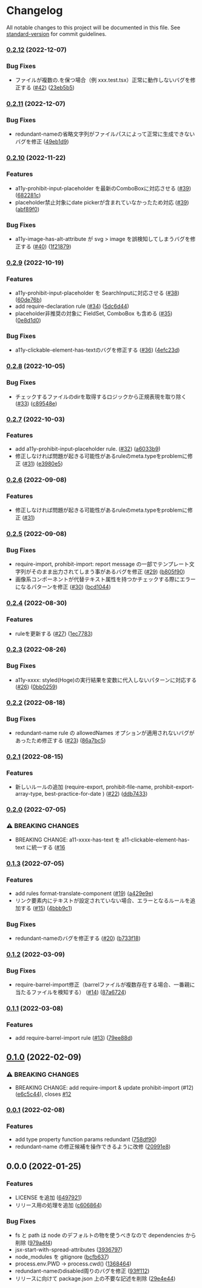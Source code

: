# Changelog

All notable changes to this project will be documented in this file. See [standard-version](https://github.com/conventional-changelog/standard-version) for commit guidelines.

### [0.2.12](https://github.com/kufu/eslint-plugin-smarthr/compare/v0.2.11...v0.2.12) (2022-12-07)


### Bug Fixes

* ファイルが複数の.を保つ場合（例 xxx.test.tsx）正常に動作しないバグを修正する ([#42](https://github.com/kufu/eslint-plugin-smarthr/issues/42)) ([23eb5b5](https://github.com/kufu/eslint-plugin-smarthr/commit/23eb5b51039085d3239adca42c65395b81869f9d))

### [0.2.11](https://github.com/kufu/eslint-plugin-smarthr/compare/v0.2.10...v0.2.11) (2022-12-07)


### Bug Fixes

* redundant-nameの省略文字列がファイルパスによって正常に生成できないバグを修正 ([49eb1d9](https://github.com/kufu/eslint-plugin-smarthr/commit/49eb1d9ad1e9c153b7cb150190a81e5fae6bedf6))

### [0.2.10](https://github.com/kufu/eslint-plugin-smarthr/compare/v0.2.9...v0.2.10) (2022-11-22)

### Features

* a11y-prohibit-input-placeholder を最新のComboBoxに対応させる ([#39](https://github.com/kufu/eslint-plugin-smarthr/issues/39)) ([682281c](https://github.com/kufu/eslint-plugin-smarthr/pull/39/commits/682281cd0f6ed73b4ec1295f34680bd9576ba831))
* placeholder禁止対象にdate pickerが含まれていなかったため対応 ([#39](https://github.com/kufu/eslint-plugin-smarthr/issues/39)) ([abf89f0](https://github.com/kufu/eslint-plugin-smarthr/pull/39/commits/abf89f0fe5a88b4d03fdbd0e1ed344bae1c6397a))


### Bug Fixes

* a11y-image-has-alt-attribute が svg > image を誤検知してしまうバグを修正する ([#40](https://github.com/kufu/eslint-plugin-smarthr/issues/40)) ([1f21879](https://github.com/kufu/eslint-plugin-smarthr/commit/1f21879a0309bfec15cfa186db4f6203cd80cc14))

### [0.2.9](https://github.com/kufu/eslint-plugin-smarthr/compare/v0.2.8...v0.2.9) (2022-10-19)


### Features

* a11y-prohibit-input-placeholder を SearchInputに対応させる ([#38](https://github.com/kufu/eslint-plugin-smarthr/issues/38)) ([60de76b](https://github.com/kufu/eslint-plugin-smarthr/commit/60de76b58731436fe924a8a99da2242404141381))
* add require-declaration rule ([#34](https://github.com/kufu/eslint-plugin-smarthr/issues/34)) ([5dc6d44](https://github.com/kufu/eslint-plugin-smarthr/commit/5dc6d444e63f452f933bf6937207cfe23787732f))
* placeholder非推奨の対象に FieldSet, ComboBox も含める ([#35](https://github.com/kufu/eslint-plugin-smarthr/issues/35)) ([0e8d1d0](https://github.com/kufu/eslint-plugin-smarthr/commit/0e8d1d03377476fbd58adce17455e96533db69fa))


### Bug Fixes

* a11y-clickable-element-has-textのバグを修正する ([#36](https://github.com/kufu/eslint-plugin-smarthr/issues/36)) ([4efc23d](https://github.com/kufu/eslint-plugin-smarthr/commit/4efc23d33ba6eec2c454b323f561de3f7a678fab))

### [0.2.8](https://github.com/kufu/eslint-plugin-smarthr/compare/v0.2.7...v0.2.8) (2022-10-05)


### Bug Fixes

* チェックするファイルのdirを取得するロジックから正規表現を取り除く ([#33](https://github.com/kufu/eslint-plugin-smarthr/issues/33)) ([c89548e](https://github.com/kufu/eslint-plugin-smarthr/commit/c89548e465e1f5aec49c6e1fc3b66c5bfefa6281))

### [0.2.7](https://github.com/kufu/eslint-plugin-smarthr/compare/v0.2.5...v0.2.7) (2022-10-03)


### Features

* add a11y-prohibit-input-placeholder rule. ([#32](https://github.com/kufu/eslint-plugin-smarthr/issues/32)) ([a6033b9](https://github.com/kufu/eslint-plugin-smarthr/commit/a6033b94ba4f4c014caab0746ab151331e45daf0))
* 修正しなければ問題が起きる可能性があるruleのmeta.typeをproblemに修正 ([#31](https://github.com/kufu/eslint-plugin-smarthr/issues/31)) ([e3980e5](https://github.com/kufu/eslint-plugin-smarthr/commit/e3980e5dd226f229aa21c57b81dd2460b9b0d8c9))

### [0.2.6](https://github.com/kufu/eslint-plugin-smarthr/compare/v0.2.5...v0.2.6) (2022-09-08)

### Features

* 修正しなければ問題が起きる可能性があるruleのmeta.typeをproblemに修正 ([#31](https://github.com/kufu/eslint-plugin-smarthr/pull/31))

### [0.2.5](https://github.com/kufu/eslint-plugin-smarthr/compare/v0.2.4...v0.2.5) (2022-09-08)


### Bug Fixes

* require-import, prohibit-import: report message の一部でテンプレート文字列がそのまま出力されてしまう事があるバグを修正 ([#29](https://github.com/kufu/eslint-plugin-smarthr/issues/29)) ([b805f90](https://github.com/kufu/eslint-plugin-smarthr/commit/b805f90cd39b1aa4b95cbfbd983c5ff1c61f8afe))
* 画像系コンポーネントが代替テキスト属性を持つかチェックする際にエラーになるパターンを修正 ([#30](https://github.com/kufu/eslint-plugin-smarthr/issues/30)) ([bcd1044](https://github.com/kufu/eslint-plugin-smarthr/commit/bcd1044d7532531015a279520ed8eda582227492))

### [0.2.4](https://github.com/kufu/eslint-plugin-smarthr/compare/v0.2.3...v0.2.4) (2022-08-30)


### Features

* ruleを更新する ([#27](https://github.com/kufu/eslint-plugin-smarthr/issues/27)) ([1ec7783](https://github.com/kufu/eslint-plugin-smarthr/commit/1ec7783395c9dafa547c453724f3671df489997b))

### [0.2.3](https://github.com/kufu/eslint-plugin-smarthr/compare/v0.2.2...v0.2.3) (2022-08-26)


### Bug Fixes

* a11y-xxxx: styled(Hoge)の実行結果を変数に代入しないパターンに対応する ([#26](https://github.com/kufu/eslint-plugin-smarthr/issues/26)) ([0bb0259](https://github.com/kufu/eslint-plugin-smarthr/commit/0bb02595a3be35802c1fe8bc41011fd1e55bf319))

### [0.2.2](https://github.com/kufu/eslint-plugin-smarthr/compare/v0.2.1...v0.2.2) (2022-08-18)


### Bug Fixes

* redundant-name rule の allowedNames オプションが適用されないバグがあったため修正する ([#23](https://github.com/kufu/eslint-plugin-smarthr/issues/23)) ([86a7bc5](https://github.com/kufu/eslint-plugin-smarthr/commit/86a7bc548398261885f31c75b56d8edffe5017c3))

### [0.2.1](https://github.com/kufu/eslint-plugin-smarthr/compare/v0.2.0...v0.2.1) (2022-08-15)


### Features

* 新しいルールの追加 (require-export, prohibit-file-name, prohibit-export-array-type, best-practice-for-date ) ([#22](https://github.com/kufu/eslint-plugin-smarthr/issues/22)) ([ddb7433](https://github.com/kufu/eslint-plugin-smarthr/commit/ddb7433c0f26d64043cdcec353143240eceeccee))

### [0.2.0](https://github.com/kufu/eslint-plugin-smarthr/compare/v0.1.2...v0.2.0) (2022-07-05)

### ⚠ BREAKING CHANGES

* BREAKING CHANGE: a11-xxxx-has-text を a11-clickable-element-has-text に統一する ([#16](https://github.com/kufu/eslint-plugin-smarthr/pull/16)


### [0.1.3](https://github.com/kufu/eslint-plugin-smarthr/compare/v0.1.2...v0.1.3) (2022-07-05)


### Features

* add rules format-translate-component ([#19](https://github.com/kufu/eslint-plugin-smarthr/issues/19)) ([a429e9e](https://github.com/kufu/eslint-plugin-smarthr/commit/a429e9ef31779deb8f08499cfb8cbf00322c58b8))
* リンク要素内にテキストが設定されていない場合、エラーとなるルールを追加する ([#15](https://github.com/kufu/eslint-plugin-smarthr/issues/15)) ([4bbb9c1](https://github.com/kufu/eslint-plugin-smarthr/commit/4bbb9c1204a8edd068fabcdca497d94ecc1db4a4))


### Bug Fixes

* redundant-nameのバグを修正する ([#20](https://github.com/kufu/eslint-plugin-smarthr/issues/20)) ([b733f18](https://github.com/kufu/eslint-plugin-smarthr/commit/b733f1835293c3b478f6d9bb3ebe944041c67038))

### [0.1.2](https://github.com/kufu/eslint-plugin-smarthr/compare/v0.1.1...v0.1.2) (2022-03-09)


### Bug Fixes

* require-barrel-import修正（barrelファイルが複数存在する場合、一番親に当たるファイルを検知する） ([#14](https://github.com/kufu/eslint-plugin-smarthr/issues/14)) ([87a6724](https://github.com/kufu/eslint-plugin-smarthr/commit/87a67240f31c9408faad6784741bbf6a2f7ef47b))

### [0.1.1](https://github.com/kufu/eslint-plugin-smarthr/compare/v0.1.0...v0.1.1) (2022-03-08)


### Features

* add require-barrel-import rule ([#13](https://github.com/kufu/eslint-plugin-smarthr/issues/13)) ([79ee88d](https://github.com/kufu/eslint-plugin-smarthr/commit/79ee88d355e01bb8344dc95bd65157e2fbcf916e))

## [0.1.0](https://github.com/kufu/eslint-plugin-smarthr/compare/v0.0.1...v0.1.0) (2022-02-09)


### ⚠ BREAKING CHANGES

* BREAKING CHANGE: add require-import & update prohibit-import (#12) ([e6c5c44](https://github.com/kufu/eslint-plugin-smarthr/commit/e6c5c445a21620d4b796ded00a685e5da367c7bb)), closes [#12](https://github.com/kufu/eslint-plugin-smarthr/issues/12)

### [0.0.1](https://github.com/kufu/eslint-plugin-smarthr/compare/v0.0.0...v0.0.1) (2022-02-08)


### Features

* add type property function params redundant ([758df90](https://github.com/kufu/eslint-plugin-smarthr/commit/758df90f89bd27dd589aeeb55165e27c8e072b08))
* redundant-name の修正候補を操作できるように改修 ([20991e8](https://github.com/kufu/eslint-plugin-smarthr/commit/20991e874890556e84e7c682e789e4b2650a85b0))


## 0.0.0 (2022-01-25)


### Features

* LICENSE を追加 ([6497921](https://github.com/kufu/eslint-plugin-smarthr/commit/64979217ce4223d0a1a32981cf7c74ddbfec06ba))
* リリース用の処理を追加 ([c606864](https://github.com/kufu/eslint-plugin-smarthr/commit/c60686471044b7f0cbc6218f3609236819da22fb))


### Bug Fixes

* fs と path は node のデフォルトの物を使うべきなので dependencies から削除 ([979a4f4](https://github.com/kufu/eslint-plugin-smarthr/commit/979a4f430663defda37aacc829dd7d32a6d1b5a5))
* jsx-start-with-spread-attributes ([3936797](https://github.com/kufu/eslint-plugin-smarthr/commit/393679761ded4d45dee7eb5783b60db804889727))
* node_modules を gitignore ([bcfb637](https://github.com/kufu/eslint-plugin-smarthr/commit/bcfb63718e02c31d0459dfeb6e689b0c2f27820d))
* process.env.PWD -> process.cwd() ([1368464](https://github.com/kufu/eslint-plugin-smarthr/commit/13684649eeda1d50f4b940c4891a0b44f32a12ee))
* redundant-nameのdisabled周りのバグを修正 ([93ff112](https://github.com/kufu/eslint-plugin-smarthr/commit/93ff112a83328539ff8ec4738e48164144a973b5))
* リリースに向けて package.json 上の不要な記述を削除 ([29e4e44](https://github.com/kufu/eslint-plugin-smarthr/commit/29e4e440236fb07ccefb607c4c7b359ec6267f35))
